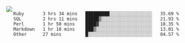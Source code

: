 

<a href="https://github.com/anuraghazra/github-readme-stats">
  <img align="left" src="https://github-readme-stats.vercel.app/api?username=kfly8&count_private=true&show_icons=true&theme=calm" />
</a>


<!--START_SECTION:waka-->
```text
Ruby       3 hrs 34 mins   █████████░░░░░░░░░░░░░░░░   35.69 % 
SQL        2 hrs 11 mins   █████▒░░░░░░░░░░░░░░░░░░░   21.93 % 
Perl       1 hr 50 mins    ████▓░░░░░░░░░░░░░░░░░░░░   18.35 % 
Markdown   1 hr 18 mins    ███▒░░░░░░░░░░░░░░░░░░░░░   13.01 % 
Other      27 mins         █░░░░░░░░░░░░░░░░░░░░░░░░   04.57 % 
```
<!--END_SECTION:waka-->
